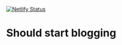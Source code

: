 [![Netlify Status](https://api.netlify.com/api/v1/badges/c217a620-7cf0-445a-9299-c72f8ef10923/deploy-status)](https://app.netlify.com/sites/swordmaker-lucas-46482/deploys)

# Should start blogging


